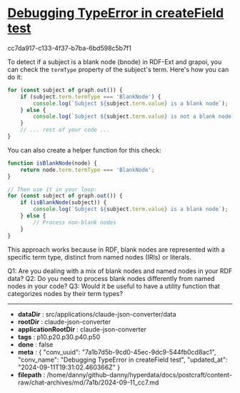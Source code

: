 # [Debugging TypeError in createField test](https://claude.ai/chat/7a1b7d5b-9cd0-45ec-9dc9-544fb0cd8ac1)

cc7da917-c133-4f37-b7ba-6bd598c5b7f1

 To detect if a subject is a blank node (bnode) in RDF-Ext and grapoi, you can check the `termType` property of the subject's term. Here's how you can do it:

```javascript
for (const subject of graph.out()) {
    if (subject.term.termType === 'BlankNode') {
        console.log(`Subject ${subject.term.value} is a blank node`);
    } else {
        console.log(`Subject ${subject.term.value} is not a blank node`);
    }
    // ... rest of your code ...
}
```

You can also create a helper function for this check:

```javascript
function isBlankNode(node) {
    return node.term.termType === 'BlankNode';
}

// Then use it in your loop:
for (const subject of graph.out()) {
    if (isBlankNode(subject)) {
        console.log(`Subject ${subject.term.value} is a blank node`);
    } else {
        // Process non-blank nodes
    }
}
```

This approach works because in RDF, blank nodes are represented with a specific term type, distinct from named nodes (IRIs) or literals.

Q1: Are you dealing with a mix of blank nodes and named nodes in your RDF data?
Q2: Do you need to process blank nodes differently from named nodes in your code?
Q3: Would it be useful to have a utility function that categorizes nodes by their term types?

---

* **dataDir** : src/applications/claude-json-converter/data
* **rootDir** : claude-json-converter
* **applicationRootDir** : claude-json-converter
* **tags** : p10.p20.p30.p40.p50
* **done** : false
* **meta** : {
  "conv_uuid": "7a1b7d5b-9cd0-45ec-9dc9-544fb0cd8ac1",
  "conv_name": "Debugging TypeError in createField test",
  "updated_at": "2024-09-11T19:31:02.460366Z"
}
* **filepath** : /home/danny/github-danny/hyperdata/docs/postcraft/content-raw/chat-archives/md/7a1b/2024-09-11_cc7.md